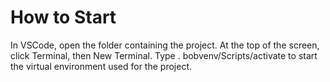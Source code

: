 # How to Start
In VSCode, open the folder containing the project. At the top of the screen, click Terminal, then New Terminal. Type . bobvenv/Scripts/activate to start the virtual environment used for the project.
